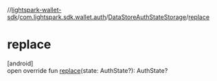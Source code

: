 //[lightspark-wallet-sdk](../../../index.md)/[com.lightspark.sdk.wallet.auth](../index.md)/[DataStoreAuthStateStorage](index.md)/[replace](replace.md)

# replace

[android]\
open override fun [replace](replace.md)(state: AuthState?): AuthState?
